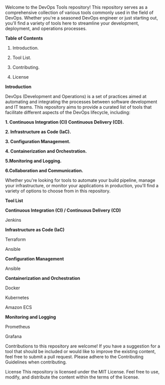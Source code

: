 Welcome to the DevOps Tools repository! This repository serves as a comprehensive collection of various tools commonly used in the field of DevOps. Whether you're a seasoned DevOps engineer or just starting out, you'll find a variety of tools here to streamline your development, deployment, and operations processes.

**Table of Contents**

1. Introduction.

2. Tool List.

3. Contributing.

4. License

**Introduction**

DevOps (Development and Operations) is a set of practices aimed at automating and integrating the processes between software development and IT teams. This repository aims to provide a curated list of tools that facilitate different aspects of the DevOps lifecycle, including:

**1. Continuous Integration (CI)
Continuous Delivery (CD).**

**2. Infrastructure as Code (IaC).**

**3. Configuration Management.**

**4. Containerization and Orchestration.**

**5.Monitoring and Logging.**

**6.Collaboration and Communication.**

Whether you're looking for tools to automate your build pipeline, manage your infrastructure, or monitor your applications in production, you'll find a variety of options to choose from in this repository.

**Tool List**

**Continuous Integration (CI) / Continuous Delivery (CD)**

Jenkins

**Infrastructure as Code (IaC)**

Terraform

Ansible


**Configuration Management**

Ansible

**Containerization and Orchestration**

Docker

Kubernetes

Amazon ECS

**Monitoring and Logging**

Prometheus

Grafana

Contributions to this repository are welcome! If you have a suggestion for a tool that should be included or would like to improve the existing content, feel free to submit a pull request. Please adhere to the Contributing Guidelines when contributing.

License
This repository is licensed under the MIT License. Feel free to use, modify, and distribute the content within the terms of the license.

